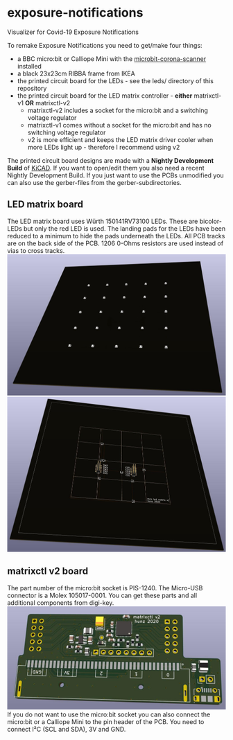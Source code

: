 # exposure-notifications
Visualizer for Covid-19 Exposure Notifications

To remake Exposure Notifications you need to get/make four things:
- a BBC micro:bit or Calliope Mini with the [microbit-corona-scanner](https://github.com/znuh/microbit-corona-scanner) installed
- a black 23x23cm RIBBA frame from IKEA
- the printed circuit board for the LEDs - see the leds/ directory of this repository
- the printed circuit board for the LED matrix controller - **either** matrixctl-v1 **OR** matrixctl-v2
  - matrixctl-v2 includes a socket for the micro:bit and a switching voltage regulator
  - matrixctl-v1 comes without a socket for the micro:bit and has no switching voltage regulator
  - v2 is more efficient and keeps the LED matrix driver cooler when more LEDs light up - therefore I recommend using v2

The printed circuit board designs are made with a **Nightly Development Build** of [KiCAD](https://kicad-pcb.org/).
If you want to open/edit them you also need a recent Nightly Development Build. If you just want to use the PCBs unmodified you can also use the gerber-files from the gerber-subdirectories.

## LED matrix board
The LED matrix board uses Würth 150141RV73100 LEDs. These are bicolor-LEDs but only the red LED is used.
The landing pads for the LEDs have been reduced to a minimum to hide the pads underneath the LEDs. All PCB tracks are on the back side of the PCB. 1206 0-Ohms resistors are used instead of vias to cross tracks.
![LED matrix front side](leds/leds.jpg)
![LED matrix back side](leds/leds-bot.jpg)

## matrixctl v2 board ##
The part number of the micro:bit socket is PIS-1240. The Micro-USB connector is a Molex 105017-0001. You can get these parts and all additional components from digi-key.
![matrixctl v2](matrixctl-v2/matrixctl.jpg)
If you do not want to use the micro:bit socket you can also connect the micro:bit or a Calliope Mini to the pin header of the PCB. You need to connect I²C (SCL and SDA), 3V and GND.
